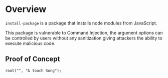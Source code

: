 # Overview

`install-package` is a package that installs node modules from JavaScript.

This package is vulnerable to Command Injection, the argument options can be controlled by users without any sanitization giving attackers the ability to execute malicious code.

## Proof of Concept

```var root = require("install-package");
root("", "& touch Song");
```
